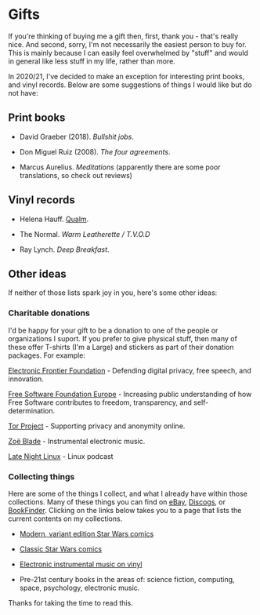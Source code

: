 # Gifts

If you're thinking of buying me a gift then, first, thank you - that's really
nice. And second, sorry, I'm not necessarily the easiest person to buy for. This is mainly because I can easily feel overwhelmed by "stuff" and would in general like less stuff in my life, rather than more. 

In 2020/21, I've decided to make an exception for interesting print books, and vinyl records. Below are some suggestions of things I would like but do not have:

## Print books

- David Graeber (2018). _Bullshit jobs_.

- Don Miguel Ruiz (2008). _The four agreements_.

- Marcus Aurelius. _Meditations_ (apparently there are some poor translations, so check out reviews) 

## Vinyl records

- Helena Hauff. [Qualm](https://helenahauff.bandcamp.com/album/qualm).

- The Normal. _Warm Leatherette / T.V.O.D_

- Ray Lynch. _Deep Breakfast_.

## Other ideas

If neither of those lists spark joy in you, here's some other ideas:

### Charitable donations

I'd be happy for your gift to be a donation to one of the people or organizations I suport. If you prefer to give physical stuff, then many of these offer T-shirts (I'm a Large) and stickers as part of their donation packages. For example:

[Electronic Frontier Foundation](https://www.eff.org/) -  Defending digital privacy, free speech, and innovation. 

[Free Software Foundation Europe](https://fsfe.org/) - Increasing public understanding of how Free Software contributes to freedom, transparency, and self-determination.

[Tor Project](https://www.torproject.org/) - Supporting privacy and anonymity online.

[Zoë Blade](https://www.patreon.com/zoeblademusic/posts) - Instrumental electronic music.

[Late Night Linux](https://www.patreon.com/LateNightLinux/posts) - Linux podcast

### Collecting things

Here are some of the things I collect, and what I already have within those collections. Many of these things you can find on [eBay](https://www.ebay.co.uk), [Discogs](https://www.discogs.com), or [BookFinder](https://www.bookfinder.com/). Clicking on the links below takes you to a page that lists the current contents on my collections.

- [Modern, variant edition Star Wars comics](variant-starwars.html)

- [Classic Star Wars comics](old-starwars.html)

- [Electronic instrumental music on vinyl](elec-inst-vinyl.html)

- Pre-21st century books in the areas of: science fiction, computing, space, psychology, electronic music.

Thanks for taking the time to read this.


